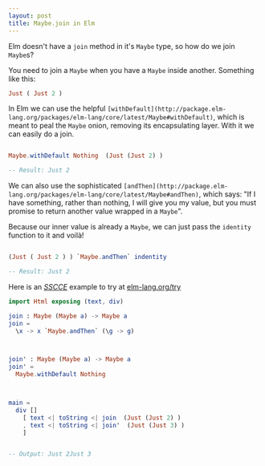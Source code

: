 ```yaml
---
layout: post
title: Maybe.join in Elm
---
```


Elm doesn't have a `join` method in it's `Maybe` type, so how do we join `Maybe`s?

You need to join a `Maybe` when you have a `Maybe` inside another. Something like this:

``` elm
Just ( Just 2 )
```

In Elm we can use the helpful `[withDefault](http://package.elm-lang.org/packages/elm-lang/core/latest/Maybe#withDefault)`, which is meant to peal the `Maybe` onion, removing its encapsulating layer. With it we can easily do a join.

``` elm

Maybe.withDefault Nothing  (Just (Just 2) )

-- Result: Just 2

```

We can also use the sophisticated `[andThen](http://package.elm-lang.org/packages/elm-lang/core/latest/Maybe#andThen)`, which says: "If I have something, rather than nothing, I will give you my value, but you must promise to return another value wrapped in a `Maybe`".

Because our inner value is already a `Maybe`, we can just pass the `identity` function to it and voilà!

``` elm

(Just ( Just 2 ) ) `Maybe.andThen` indentity

-- Result: Just 2

```


Here is an *[SSCCE](http://sscce.org/)* example to try at [elm-lang.org/try](elm-lang.org/try)

``` elm
import Html exposing (text, div)

join : Maybe (Maybe a) -> Maybe a
join =
  \x -> x `Maybe.andThen` (\g -> g)



join' : Maybe (Maybe a) -> Maybe a
join' =
  Maybe.withDefault Nothing



main =
  div []
    [ text <| toString <| join  (Just (Just 2) )
    , text <| toString <| join'  (Just (Just 3) )
    ]


-- Output: Just 2Just 3

```
